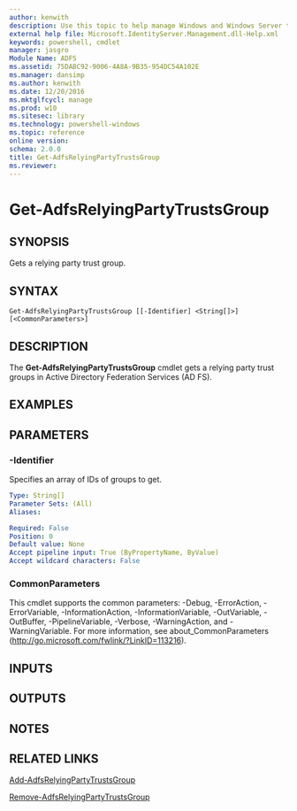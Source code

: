 ```yaml
---
author: kenwith
description: Use this topic to help manage Windows and Windows Server technologies with Windows PowerShell.
external help file: Microsoft.IdentityServer.Management.dll-Help.xml
keywords: powershell, cmdlet
manager: jasgro
Module Name: ADFS
ms.assetid: 75DABC92-9006-4A8A-9B35-954DC54A102E
ms.manager: dansimp
ms.author: kenwith
ms.date: 12/20/2016
ms.mktglfcycl: manage
ms.prod: w10
ms.sitesec: library
ms.technology: powershell-windows
ms.topic: reference
online version: 
schema: 2.0.0
title: Get-AdfsRelyingPartyTrustsGroup
ms.reviewer:
---
```


# Get-AdfsRelyingPartyTrustsGroup

## SYNOPSIS
Gets a relying party trust group.

## SYNTAX

```
Get-AdfsRelyingPartyTrustsGroup [[-Identifier] <String[]>] [<CommonParameters>]
```

## DESCRIPTION
The **Get-AdfsRelyingPartyTrustsGroup** cmdlet gets a relying party trust groups in Active Directory Federation Services (AD FS).

## EXAMPLES

## PARAMETERS

### -Identifier
Specifies an array of IDs of groups to get.

```yaml
Type: String[]
Parameter Sets: (All)
Aliases: 

Required: False
Position: 0
Default value: None
Accept pipeline input: True (ByPropertyName, ByValue)
Accept wildcard characters: False
```

### CommonParameters
This cmdlet supports the common parameters: -Debug, -ErrorAction, -ErrorVariable, -InformationAction, -InformationVariable, -OutVariable, -OutBuffer, -PipelineVariable, -Verbose, -WarningAction, and -WarningVariable. For more information, see about_CommonParameters (http://go.microsoft.com/fwlink/?LinkID=113216).

## INPUTS

## OUTPUTS

## NOTES

## RELATED LINKS

[Add-AdfsRelyingPartyTrustsGroup](./Add-AdfsRelyingPartyTrustsGroup.md)

[Remove-AdfsRelyingPartyTrustsGroup](./Remove-AdfsRelyingPartyTrustsGroup.md)

